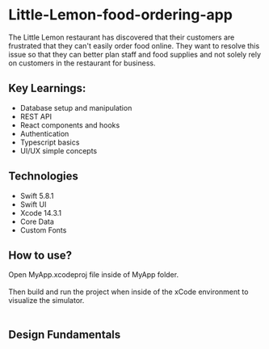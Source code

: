 # Little-Lemon-food-ordering-app
The Little Lemon restaurant has discovered that their customers are frustrated that they can't easily order food online. They want to resolve this issue so that they can better plan staff and food supplies and not solely rely on customers in the restaurant for business. 

## Key Learnings:

- Database setup and manipulation
- REST API
- React components and hooks
- Authentication
- Typescript basics
- UI/UX simple concepts

## Technologies

- Swift 5.8.1
- Swift UI
- Xcode 14.3.1 
- Core Data
- Custom Fonts

## How to use?
  
  Open MyApp.xcodeproj file inside of MyApp folder.
  <br></br>
  Then build and run the project when inside of the xCode environment to visualize the simulator.
  <br></br>

## Design Fundamentals
